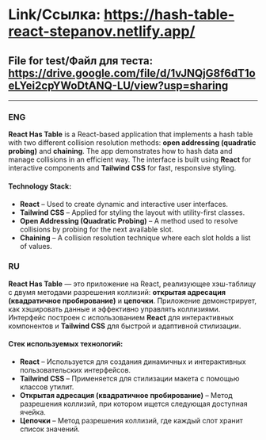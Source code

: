 # Link/Ссылка: https://hash-table-react-stepanov.netlify.app/
## File for test/Файл для теста: https://drive.google.com/file/d/1vJNQjG8f6dT1oeLYei2cpYWoDtANQ-LU/view?usp=sharing
---
### **ENG**  
**React Has Table** is a React-based application that implements a hash table with two different collision resolution methods: **open addressing (quadratic probing)** and **chaining**. The app demonstrates how to hash data and manage collisions in an efficient way. The interface is built using **React** for interactive components and **Tailwind CSS** for fast, responsive styling.

#### **Technology Stack:**  
- **React** – Used to create dynamic and interactive user interfaces.  
- **Tailwind CSS** – Applied for styling the layout with utility-first classes.  
- **Open Addressing (Quadratic Probing)** – A method used to resolve collisions by probing for the next available slot.  
- **Chaining** – A collision resolution technique where each slot holds a list of values.

### **RU**  
**React Has Table** — это приложение на React, реализующее хэш-таблицу с двумя методами разрешения коллизий: **открытая адресация (квадратичное пробирование)** и **цепочки**. Приложение демонстрирует, как хэшировать данные и эффективно управлять коллизиями. Интерфейс построен с использованием **React** для интерактивных компонентов и **Tailwind CSS** для быстрой и адаптивной стилизации.

#### **Стек используемых технологий:**  
- **React** – Используется для создания динамичных и интерактивных пользовательских интерфейсов.  
- **Tailwind CSS** – Применяется для стилизации макета с помощью классов утилит.  
- **Открытая адресация (квадратичное пробирование)** – Метод разрешения коллизий, при котором ищется следующая доступная ячейка.  
- **Цепочки** – Метод разрешения коллизий, где каждый слот хранит список значений.

